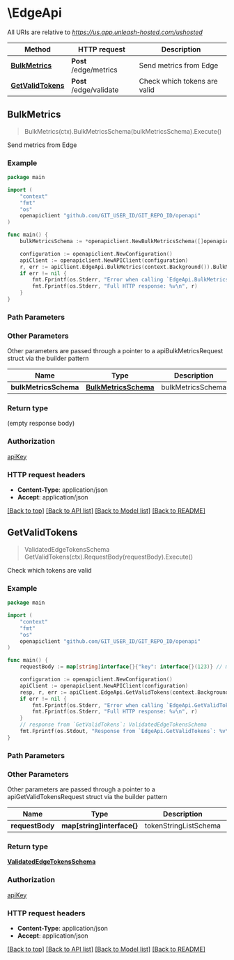 # \EdgeApi

All URIs are relative to *https://us.app.unleash-hosted.com/ushosted*

Method | HTTP request | Description
------------- | ------------- | -------------
[**BulkMetrics**](EdgeApi.md#BulkMetrics) | **Post** /edge/metrics | Send metrics from Edge
[**GetValidTokens**](EdgeApi.md#GetValidTokens) | **Post** /edge/validate | Check which tokens are valid



## BulkMetrics

> BulkMetrics(ctx).BulkMetricsSchema(bulkMetricsSchema).Execute()

Send metrics from Edge



### Example

```go
package main

import (
    "context"
    "fmt"
    "os"
    openapiclient "github.com/GIT_USER_ID/GIT_REPO_ID/openapi"
)

func main() {
    bulkMetricsSchema := *openapiclient.NewBulkMetricsSchema([]openapiclient.BulkRegistrationSchema{*openapiclient.NewBulkRegistrationSchema("Ingress load balancer", "development", "application-name-dacb1234")}, []openapiclient.ClientMetricsEnvSchema{*openapiclient.NewClientMetricsEnvSchema("my.special.feature", "accounting", "development")}) // BulkMetricsSchema | bulkMetricsSchema

    configuration := openapiclient.NewConfiguration()
    apiClient := openapiclient.NewAPIClient(configuration)
    r, err := apiClient.EdgeApi.BulkMetrics(context.Background()).BulkMetricsSchema(bulkMetricsSchema).Execute()
    if err != nil {
        fmt.Fprintf(os.Stderr, "Error when calling `EdgeApi.BulkMetrics``: %v\n", err)
        fmt.Fprintf(os.Stderr, "Full HTTP response: %v\n", r)
    }
}
```

### Path Parameters



### Other Parameters

Other parameters are passed through a pointer to a apiBulkMetricsRequest struct via the builder pattern


Name | Type | Description  | Notes
------------- | ------------- | ------------- | -------------
 **bulkMetricsSchema** | [**BulkMetricsSchema**](BulkMetricsSchema.md) | bulkMetricsSchema | 

### Return type

 (empty response body)

### Authorization

[apiKey](../README.md#apiKey)

### HTTP request headers

- **Content-Type**: application/json
- **Accept**: application/json

[[Back to top]](#) [[Back to API list]](../README.md#documentation-for-api-endpoints)
[[Back to Model list]](../README.md#documentation-for-models)
[[Back to README]](../README.md)


## GetValidTokens

> ValidatedEdgeTokensSchema GetValidTokens(ctx).RequestBody(requestBody).Execute()

Check which tokens are valid



### Example

```go
package main

import (
    "context"
    "fmt"
    "os"
    openapiclient "github.com/GIT_USER_ID/GIT_REPO_ID/openapi"
)

func main() {
    requestBody := map[string]interface{}{"key": interface{}(123)} // map[string]interface{} | tokenStringListSchema

    configuration := openapiclient.NewConfiguration()
    apiClient := openapiclient.NewAPIClient(configuration)
    resp, r, err := apiClient.EdgeApi.GetValidTokens(context.Background()).RequestBody(requestBody).Execute()
    if err != nil {
        fmt.Fprintf(os.Stderr, "Error when calling `EdgeApi.GetValidTokens``: %v\n", err)
        fmt.Fprintf(os.Stderr, "Full HTTP response: %v\n", r)
    }
    // response from `GetValidTokens`: ValidatedEdgeTokensSchema
    fmt.Fprintf(os.Stdout, "Response from `EdgeApi.GetValidTokens`: %v\n", resp)
}
```

### Path Parameters



### Other Parameters

Other parameters are passed through a pointer to a apiGetValidTokensRequest struct via the builder pattern


Name | Type | Description  | Notes
------------- | ------------- | ------------- | -------------
 **requestBody** | **map[string]interface{}** | tokenStringListSchema | 

### Return type

[**ValidatedEdgeTokensSchema**](ValidatedEdgeTokensSchema.md)

### Authorization

[apiKey](../README.md#apiKey)

### HTTP request headers

- **Content-Type**: application/json
- **Accept**: application/json

[[Back to top]](#) [[Back to API list]](../README.md#documentation-for-api-endpoints)
[[Back to Model list]](../README.md#documentation-for-models)
[[Back to README]](../README.md)

